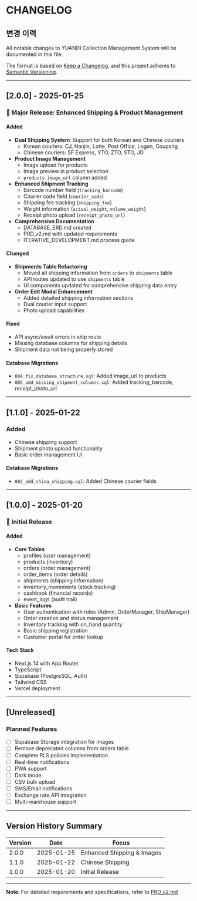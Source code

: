# CHANGELOG
## 변경 이력

All notable changes to YUANDI Collection Management System will be documented in this file.

The format is based on [Keep a Changelog](https://keepachangelog.com/en/1.0.0/),
and this project adheres to [Semantic Versioning](https://semver.org/spec/v2.0.0.html).

---

## [2.0.0] - 2025-01-25

### 🎉 Major Release: Enhanced Shipping & Product Management

#### Added
- **Dual Shipping System**: Support for both Korean and Chinese couriers
  - Korean couriers: CJ, Hanjin, Lotte, Post Office, Logen, Coupang
  - Chinese couriers: SF Express, YTO, ZTO, STO, JD
- **Product Image Management**
  - Image upload for products
  - Image preview in product selection
  - `products.image_url` column added
- **Enhanced Shipment Tracking**
  - Barcode number field (`tracking_barcode`)
  - Courier code field (`courier_code`)
  - Shipping fee tracking (`shipping_fee`)
  - Weight information (`actual_weight`, `volume_weight`)
  - Receipt photo upload (`receipt_photo_url`)
- **Comprehensive Documentation**
  - DATABASE_ERD.md created
  - PRD_v2.md with updated requirements
  - ITERATIVE_DEVELOPMENT.md process guide

#### Changed
- **Shipments Table Refactoring**
  - Moved all shipping information from `orders` to `shipments` table
  - API routes updated to use `shipments` table
  - UI components updated for comprehensive shipping data entry
- **Order Edit Modal Enhancement**
  - Added detailed shipping information sections
  - Dual courier input support
  - Photo upload capabilities

#### Fixed
- API async/await errors in ship route
- Missing database columns for shipping details
- Shipment data not being properly stored

#### Database Migrations
- `004_fix_database_structure.sql`: Added image_url to products
- `005_add_missing_shipment_columns.sql`: Added tracking_barcode, receipt_photo_url

---

## [1.1.0] - 2025-01-22

### Added
- Chinese shipping support
- Shipment photo upload functionality
- Basic order management UI

#### Database Migrations
- `002_add_china_shipping.sql`: Added Chinese courier fields

---

## [1.0.0] - 2025-01-20

### 🚀 Initial Release

#### Added
- **Core Tables**
  - profiles (user management)
  - products (inventory)
  - orders (order management)
  - order_items (order details)
  - shipments (shipping information)
  - inventory_movements (stock tracking)
  - cashbook (financial records)
  - event_logs (audit trail)
- **Basic Features**
  - User authentication with roles (Admin, OrderManager, ShipManager)
  - Order creation and status management
  - Inventory tracking with on_hand quantity
  - Basic shipping registration
  - Customer portal for order lookup

#### Tech Stack
- Next.js 14 with App Router
- TypeScript
- Supabase (PostgreSQL, Auth)
- Tailwind CSS
- Vercel deployment

---

## [Unreleased]

### Planned Features
- [ ] Supabase Storage integration for images
- [ ] Remove deprecated columns from orders table
- [ ] Complete RLS policies implementation
- [ ] Real-time notifications
- [ ] PWA support
- [ ] Dark mode
- [ ] CSV bulk upload
- [ ] SMS/Email notifications
- [ ] Exchange rate API integration
- [ ] Multi-warehouse support

---

## Version History Summary

| Version | Date | Focus |
|---------|------|-------|
| 2.0.0 | 2025-01-25 | Enhanced Shipping & Images |
| 1.1.0 | 2025-01-22 | Chinese Shipping |
| 1.0.0 | 2025-01-20 | Initial Release |

---

**Note**: For detailed requirements and specifications, refer to [PRD_v2.md](./PRD_v2.md)
